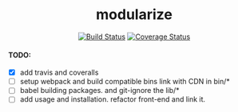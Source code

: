 <center>
<h1>modularize</h1>
<a href='https://travis-ci.org/mrf345/modularize'> <img src='https://travis-ci.org/mrf345/modularize.svg?branch=master' alt='Build Status' /></a>
<a href='https://coveralls.io/github/mrf345/modularize?branch=testing'><img src='https://coveralls.io/repos/github/mrf345/modularize/badge.svg?branch=testing' alt='Coverage Status' /></a>
</center>


#### TODO:
- [x] add travis and coveralls
- [ ] setup webpack and build compatible bins link with CDN in bin/*
- [ ] babel building packages. and git-ignore the lib/*
- [ ] add usage and installation. refactor front-end and link it.
